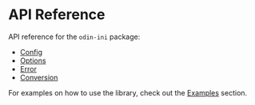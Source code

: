# API Reference
API reference for the `odin-ini` package:
- [Config](./config.md)
- [Options](./options.md)
- [Error](./error.md)
- [Conversion](./conversion.md)

For examples on how to use the library, check out the [Examples](../examples/index.md) section.